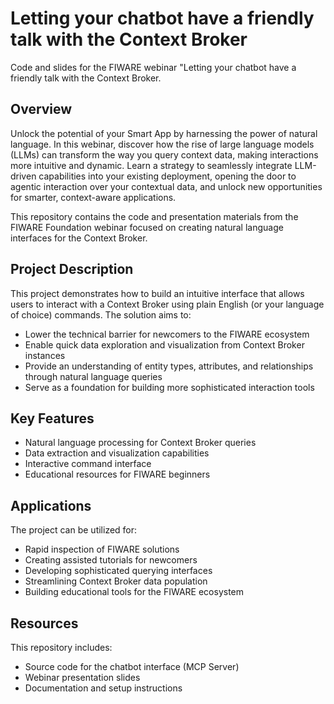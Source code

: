 # Letting your chatbot have a friendly talk with the Context Broker
Code and slides for the FIWARE webinar "Letting your chatbot have a friendly talk with the Context Broker.

## Overview

Unlock the potential of your Smart App by harnessing the power of natural language. In this webinar, discover how the rise of large language models (LLMs) can transform the way you query context data, making interactions more intuitive and dynamic. Learn a strategy to seamlessly integrate LLM-driven capabilities into your existing deployment, opening the door to agentic interaction over your contextual data, and unlock new opportunities for smarter, context-aware applications.

This repository contains the code and presentation materials from the FIWARE Foundation webinar focused on creating natural language interfaces for the Context Broker.

## Project Description
This project demonstrates how to build an intuitive interface that allows users to interact with a Context Broker using plain English (or your language of choice) commands. The solution aims to:

- Lower the technical barrier for newcomers to the FIWARE ecosystem
- Enable quick data exploration and visualization from Context Broker instances
- Provide an understanding of entity types, attributes, and relationships through natural language queries
- Serve as a foundation for building more sophisticated interaction tools

## Key Features
- Natural language processing for Context Broker queries
- Data extraction and visualization capabilities
- Interactive command interface
- Educational resources for FIWARE beginners

## Applications
The project can be utilized for:
- Rapid inspection of FIWARE solutions
- Creating assisted tutorials for newcomers
- Developing sophisticated querying interfaces
- Streamlining Context Broker data population
- Building educational tools for the FIWARE ecosystem

## Resources
This repository includes:
- Source code for the chatbot interface (MCP Server)
- Webinar presentation slides
- Documentation and setup instructions
